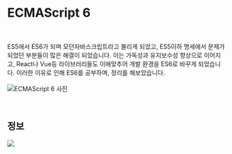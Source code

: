 # ECMAScript 6 

<br>

ES5에서 ES6가 되며 모던자바스크립트라고 불리게 되었고, ES5이하 명세에서 문제가 되었던 부분들이 많은 해결이 되었습니다. 이는 가독성과 유지보수성 향상으로 이어지고, React나 Vue등 라이브러리들도 이에맞추어 개발 환경을 ES6로 바꾸게 되었습니다.
이러한 이유로 인해 ES6를 공부하며, 정리를 해보았습니다. <br><br>
![ECMAScript 6  사진](https://user-images.githubusercontent.com/95161113/192914789-22efaa68-c60f-4016-9ebc-ef174845db74.png)

<br>

## 정보

<a href="javascript:void(0);" target="_blank"><img src="https://img.shields.io/badge/Javascript-F7DF1E?style=round-square&logo=Javascript&logoColor=white"/></a>

